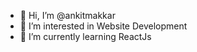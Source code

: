 - 👋 Hi, I’m @ankitmakkar
- 👀 I’m interested in Website Development
- 🌱 I’m currently learning ReactJs

<!---
ankitmakkar/ankitmakkar is a ✨ special ✨ repository because its `README.md` (this file) appears on your GitHub profile.
You can click the Preview link to take a look at your changes.
--->
